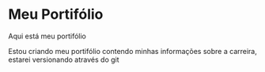 # Meu Portifólio
 Aqui está meu portifólio

 Estou criando meu portifólio contendo minhas informações sobre a carreira, estarei versionando através do git